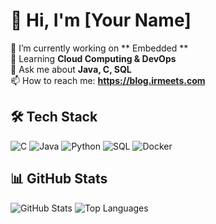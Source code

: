 # 👋 Hi, I'm [Your Name]

🔭 I’m currently working on ** Embedded **  
🌱 Learning **Cloud Computing & DevOps**  
💬 Ask me about **Java, C, SQL**  
📫 How to reach me: **https://blog.irmeets.com**  

## 🛠️ Tech Stack
![C](https://img.shields.io/badge/C-A8B9CC?style=for-the-badge&logo=c&logoColor=black)
![Java](https://img.shields.io/badge/Java-ED8B00?style=for-the-badge&logo=openjdk&logoColor=white)
![Python](https://img.shields.io/badge/Python-3776AB?style=for-the-badge&logo=python&logoColor=white)
![SQL](https://img.shields.io/badge/SQL-4479A1?style=for-the-badge&logo=mysql&logoColor=white)
![Docker](https://img.shields.io/badge/Docker-2496ED?style=for-the-badge&logo=docker&logoColor=white)

## 📊 GitHub Stats
![GitHub Stats](https://github-readme-stats.vercel.app/api?username=BSUMERU&show_icons=true&theme=radical)
![Top Languages](https://github-readme-stats.vercel.app/api/top-langs/?username=BSUMERU&layout=compact&hide=html,css)
